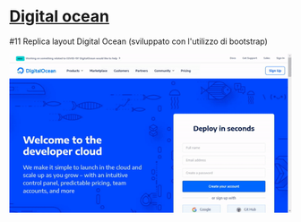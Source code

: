 <h1><a href="https://digocean.netlify.app/">Digital ocean</a></h1>
<p style=margin-bottom: 20px> #11 Replica layout Digital Ocean (sviluppato con l'utilizzo di bootstrap) </p>
<img src="https://github.com/p-suero/html-css-digitalocean/blob/master/img_readme/dig-ocean.gif">
